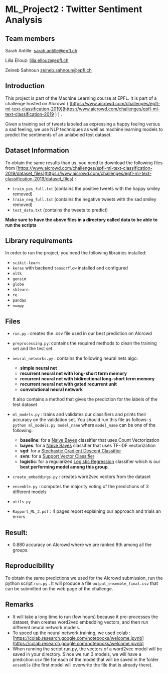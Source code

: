# ML_Project2 : Twitter Sentiment Analysis

## Team members

Sarah Antille: sarah.antille@epfl.ch

Lilia Ellouz: lilia.ellouz@epfl.ch   

Zeineb Sahnoun  zeineb.sahnoun@epfl.ch

## Introduction

This project is part of the Machine Learning course at EPFL. It is part of a challenge hosted on AIcrowd ( [https://www.aicrowd.com/challenges/epfl-ml-text-classification-2019](https://www.aicrowd.com/challenges/epfl-ml-text-classification-2019 )  ) . 

Given a training set of tweets labeled as expressing a happy feeling versus a sad feeling, we use NLP techniques as well as machine learning models to predict the sentiments of an unlabeled test dataset.

## Dataset Information
To obtain the same results than us, you need to download the following files from [https://www.aicrowd.com/challenges/epfl-ml-text-classification-2019/dataset_files](https://www.aicrowd.com/challenges/epfl-ml-text-classification-2019/dataset_files)  :

- `train_pos_full.txt` (contains the positive tweets with the happy smiley removed)
- `train_neg_full.txt` (contains the negative tweets with the sad smiley removed)
- `test_data.txt` (contains the tweets to predict)

**Make sure to have the above files in a directory called data to be able to run the scripts**

## Library requirements
In order to run the project, you need the following librairies installed:

- `scikit-learn`
- `keras` with backend `tensorflow` installed and configured
- `nltk`
- `gensim`
- `globe`
- `sklearn`
- `re`
- `pandas`
- `numpy`

## Files
- `run.py` : creates the .csv file used in our best prediction on AIcrowd

- `preprocessing.py`: contains the required methods to clean the training set and the test set

- `neural_networks.py` : contains the following neural nets algo:
	- **simple neural net**
	- **recurrent neural net with long-short term memory**
	- **recurrent neural net with bidirectional long-short term memory**
	- **recurrent neural net with gated recurrent unit**
	- **convolutional neural network**
	
	It also contains a method that gives the prediction for the labels of the test dataset
    
- `ml_models.py` : trains and validates our classifiers and prints their accuracy on the validation set.
You should run this file as follows: ```$ python ml_models.py model_name``` where `model_name` can be one of the following:
	- **baseline**: for a [Naive Bayes](https://scikit-learn.org/stable/modules/generated/sklearn.naive_bayes.MultinomialNB.html) classifier that uses Count Vectorization
	- **bayes**: for a [Naive Bayes](https://scikit-learn.org/stable/modules/generated/sklearn.naive_bayes.MultinomialNB.html) classifier that uses TF-IDF vectorization
	- **sgd**: for a [Stochastic Gradient Descent Classifier](https://scikit-learn.org/stable/modules/generated/sklearn.linear_model.SGDClassifier.html)
	- **svm**: for a [Support Vector Classifier](https://scikit-learn.org/stable/modules/generated/sklearn.svm.SVC.html)
	- **logistic**: for a regularized [Logistic Regression](https://scikit-learn.org/stable/modules/generated/sklearn.linear_model.LogisticRegression.html) classifier which is our **best performing model among this group**.
    
- `create_embeddings.py` : creates word2vec vectors from the dataset

- `ensemble.py` : computes the majority voting of the predictions of 3 different models

- `utils.py`

- `Rapport_ML_2.pdf` : 4 pages report explaining our approach and trials an errors


## Result:
- 0.880 accuracy on AIcrowd where we are ranked 8th among all the groups.



## Reproducibility

To obtain the same predictions we used for the AIcrowd submission, run the python script `run.py` . It will produce a file `output_ensemble_final.csv` that can be submitted on the web page of the challenge.


## Remarks
- It will take a long time to run (few hours) because it pre-processes the dataset, then creates word2vec embedding vectors, and then run different neural network models.
- To speed up the neural network training, we used colab : [https://colab.research.google.com/notebooks/welcome.ipynb](https://colab.research.google.com/notebooks/welcome.ipynb)
- When running the script run.py, the vectors of a word2vec model will be saved in your directory. Since we run 3 models, we will have a prediction csv file for each of the model that will be saved in the folder `ensemble` (the first model will overwrite the file that is already there).

